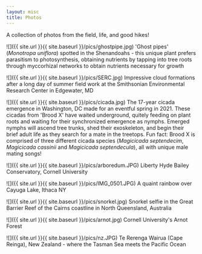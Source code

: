 ```yaml
---
layout: misc
title: Photos
---
```

A collection of photos from the field, life, and good hikes! 

![]({{ site.url }}{{ site.baseurl }}/pics/ghostpipe.jpg)
'Ghost pipes' (*Monotropa uniflora*) spotted in the Shenandoahs - this unique plant prefers parasitism to photosynthesis, obtaining nutrients by tapping into tree roots through myccorhizal networks to obtain nutrients necessary for growth

![]({{ site.url }}{{ site.baseurl }}/pics/SERC.jpg)
Impressive cloud formations after a long day of summer field work at the Smithsonian Environmental Research Center in Edgewater, MD

![]({{ site.url }}{{ site.baseurl }}/pics/cicada.jpg)
The 17-year cicada emergence in Washington, DC made for an eventful spring in 2021. These cicadas from 'Brood X' have waited underground, quitely feeding on plant roots and waiting for their synchronized emergence as nymphs. Emerged nymphs will ascend tree trunks, shed their exoskeleton, and begin their brief adult life as they search for a mate in the treetops. Fun fact: Brood X is comprised of three different cicada species (*Magicicada septendecim*, *Magicicada cassinii* and *Magicicada septendecula*), all with unique male mating songs! 

![]({{ site.url }}{{ site.baseurl }}/pics/arboredum.JPG)
Liberty Hyde Bailey Conservatory, Cornell University

![]({{ site.url }}{{ site.baseurl }}/pics/IMG_0501.JPG)
A quaint rainbow over Cayuga Lake, Ithaca NY 

![]({{ site.url }}{{ site.baseurl }}/pics/snorkel.jpg)
Snorkel selfie in the Great Barrier Reef of the Cairns coastline in North Queensland, Australia 

![]({{ site.url }}{{ site.baseurl }}/pics/arnot.jpg)
Cornell University's Arnot Forest 

![]({{ site.url }}{{ site.baseurl }}/pics/nz.JPG)
Te Rerenga Wairua (Cape Reinga), New Zealand - where the Tasman Sea meets the Pacific Ocean
